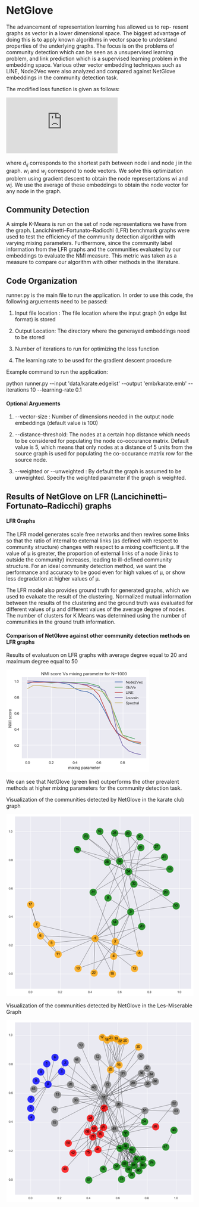 # NetGlove

The advancement of representation learning has allowed us to rep- resent graphs as vector in a lower dimensional space. The biggest advantage of doing this is to apply known algorithms in vector space to understand properties of the underlying graphs.  The focus is on the problems of community detection which can be seen as a unsupervised learning problem, and link prediction which is a supervised learning problem in the embedding space. Various other vector embedding techniques such as LINE, Node2Vec were also analyzed and compared against NetGlove embeddings in the community detection task. 

The modified loss function is given as follows:

![Equation:1](https://latex.codecogs.com/gif.latex?J%3D%5Csum_%7Bi%7D%5Csum_%7Bj%7Cd_%7Bij%7D%3Ck%7Df%5Cleft%28%5Cfrac%7B1%7D%7Bd_%7Bij%7D%7D%5Cright%29%5Cleft%28w_%7Bi%7D%5E%7BT%7Dw_%7Bj%7D-%5Cfrac%7B1%7D%7Bd_%7Bij%7D%7D%5Cright%29%5E%7B2%7D)

where $d_{ij}$ corresponds to the shortest path between node i and node j in the graph. $w_{i}$ and $w_{j}$ correspond to node vectors. We solve this optimization problem using gradient descent to obtain the node representations wi and wj. We use the average of these embeddings to obtain the node vector for any node in the graph. 

## Community Detection

A simple K-Means is run on the set of node representations we have from the graph. Lancichinetti–Fortunato–Radicchi (LFR) benchmark graphs were used to test the efficiency of the community detection algorithm with varying mixing parameters. Furthermore, since the community label information from the LFR graphs and the communities evaluated by our embeddings to evaluate the NMI measure. This metric was taken as a measure to compare our algorithm with other methods in the literature.

## Code Organization

runner.py is the main file to run the application. In order to use this code, the following arguements need to be passed:

1. Input file location : The file location where the input graph (in edge list format) is stored

1. Output Location: The directory where the generayed embeddings need to be stored

1. Number of iterations to run for optimizing the loss function

1. The learning rate to be used for the gradient descent procedure

Example command to run the application:

python runner.py --input 'data/karate.edgelist' --output 'emb/karate.emb' --iterations 10 --learning-rate 0.1

#### Optional Arguements

1. --vector-size : Number of dimensions needed in the output node embeddings (default value is 100)

1. --distance-threshold: The nodes at a certain hop distance which needs to be considered for populating the node co-occurance matrix. Default value is 5, which means that only nodes at a distance of 5 units from the source graph is used for populating the co-occurance matrix row for the source node.

1. --weighted or --unweighted : By default the graph is assumed to be unweighted. Specify the weighted parameter if the graph is weighted.


## Results of NetGlove on LFR (Lancichinetti–Fortunato–Radicchi) graphs

#### LFR Graphs

The LFR model generates scale free networks and then rewires some links so that the ratio of internal to external links (as defined with respect to community structure) changes with respect to a mixing coefficient μ. If the value of μ is greater, the proportion of external links of a node (links to outside the community) increases, leading to ill-defined community structure. For an ideal community detection method, we want the performance and accuracy to be good even for high values of μ, or show less degradation at higher values of μ. 

The LFR model also provides ground truth for generated graphs, which we used to evaluate the result of the clustering. Normalized mutual information between the results of the clustering and the ground truth was evaluated for different values of μ and different values of the average degree of nodes. The number of clusters for K Means was determined using the number of communities in the ground truth information. 

#### Comparison of NetGlove against other community detection methods on LFR graphs

Results of evaluatuon on LFR graphs with average degree equal to 20 and maximum degree equal to 50

![alt text](https://github.com/sudhre23/NetGlove/blob/master/images/NMI.png)

We can see that NetGlove (green line) outperforms the other prevalent methods at higher mixing parameters for the community detection task. 

Visualization of the communities detected by NetGlove in the karate club graph

![alt text](https://github.com/sudhre23/NetGlove/blob/master/images/karate.png)

Visualization of the communities detected by NetGlove in the Les-Miserable Graph

![alt text](https://github.com/sudhre23/NetGlove/blob/master/images/lesmis.png)
